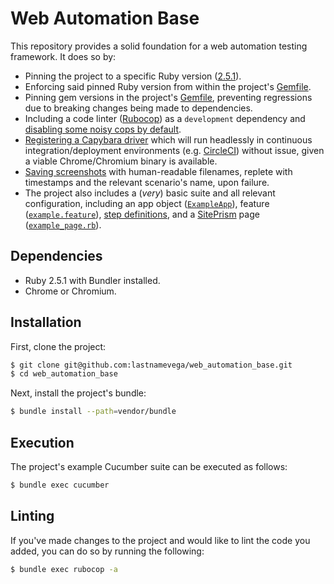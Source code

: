 # Web Automation Base

This repository provides a solid foundation for a web automation testing framework. It does so by:

* Pinning the project to a specific Ruby version ([2.5.1](/.ruby-version)).
* Enforcing said pinned Ruby version from within the project's [Gemfile](/Gemfile).
* Pinning gem versions in the project's [Gemfile](/Gemfile), preventing regressions due to breaking changes being made to dependencies.
* Including a code linter ([Rubocop](https://rubocop.readthedocs.io/en/latest/)) as a `development` dependency and [disabling some noisy cops by default](/.rubocop.yml).
* [Registering a Capybara driver](https://github.com/lastnamevega/web_automation_base/blob/67d0a3b23963667cf3622efba809c6107ac08cc5/features/support/env.rb#L7-L17) which will run headlessly in continuous integration/deployment environments (e.g. [CircleCI](http://circleci.com/)) without issue, given a viable Chrome/Chromium binary is available.
* [Saving screenshots](https://github.com/lastnamevega/web_automation_base/blob/67d0a3b23963667cf3622efba809c6107ac08cc5/features/support/env.rb#L32-L38) with human-readable filenames, replete with timestamps and the relevant scenario's name, upon failure.
* The project also includes a (_very_) basic suite and all relevant configuration, including an app object ([`ExampleApp`](/features/example_suite/support/app.rb)), feature ([`example.feature`](/features/example_suite/example.feature)), [step definitions](/features/example_suite/support/step_definitions/example_steps.rb), and a [SitePrism](https://github.com/natritmeyer/site_prism) page ([`example_page.rb`](/features/example_suite/support/pages/example_page.rb)).

## Dependencies

* Ruby 2.5.1 with Bundler installed.
* Chrome or Chromium.

## Installation

First, clone the project:

```sh
$ git clone git@github.com:lastnamevega/web_automation_base.git
$ cd web_automation_base
```

Next, install the project's bundle:

```sh
$ bundle install --path=vendor/bundle
```

## Execution

The project's example Cucumber suite can be executed as follows:

```sh
$ bundle exec cucumber
```

## Linting

If you've made changes to the project and would like to lint the code you added, you can do so by running the following:

```sh
$ bundle exec rubocop -a
```
